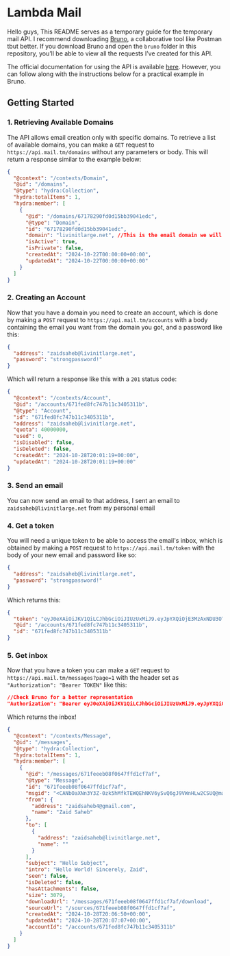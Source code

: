 # Lambda Mail

Hello guys, This README serves as a temporary guide for the temporary mail API. I recommend downloading [Bruno](https://www.usebruno.com/), a collaborative tool like Postman tbut better. If you download Bruno and open the `bruno` folder in this repository, you’ll be able to view all the requests I’ve created for this API.

The official documentation for using the API is available [here](https://docs.mail.tm/). However, you can follow along with the instructions below for a practical example in Bruno.

## Getting Started

### 1. Retrieving Available Domains

The API allows email creation only with specific domains. To retrieve a list of available domains, you can make a `GET` request to `https://api.mail.tm/domains` without any parameters or body. This will return a response similar to the example below:

```json
{
  "@context": "/contexts/Domain",
  "@id": "/domains",
  "@type": "hydra:Collection",
  "hydra:totalItems": 1,
  "hydra:member": [
    {
      "@id": "/domains/67178290fd0d15bb39041edc",
      "@type": "Domain",
      "id": "67178290fd0d15bb39041edc",
      "domain": "livinitlarge.net", //This is the email domain we will use
      "isActive": true,
      "isPrivate": false,
      "createdAt": "2024-10-22T00:00:00+00:00",
      "updatedAt": "2024-10-22T00:00:00+00:00"
    }
  ]
}
```

### 2. Creating an Account
Now that you have a domain you need to create an account, which is done by making a `POST` request to `https://api.mail.tm/accounts` with a body containing the email you want from the domain you got, and a password like this:

```json
{
  "address": "zaidsaheb@livinitlarge.net",
  "password": "strongpassword!"
}
```

Which will return a response like this with a `201` status code:

```json
{
  "@context": "/contexts/Account",
  "@id": "/accounts/671fed8fc747b11c3405311b",
  "@type": "Account",
  "id": "671fed8fc747b11c3405311b",
  "address": "zaidsaheb@livinitlarge.net",
  "quota": 40000000,
  "used": 0,
  "isDisabled": false,
  "isDeleted": false,
  "createdAt": "2024-10-28T20:01:19+00:00",
  "updatedAt": "2024-10-28T20:01:19+00:00"
}
```

### 3. Send an email
You can now send an email to that address, I sent an email to `zaidsaheb@livinitlarge.net` from my personal email

### 4. Get a token
You will need a unique token to be able to access the email's inbox, which is obtained by making a `POST` request to `https://api.mail.tm/token` with the body of your new email and password like so:

```json
{
  "address": "zaidsaheb@livinitlarge.net",
  "password": "strongpassword!"
}
```
Which returns this:
```json
{
  "token": "eyJ0eXAiOiJKV1QiLCJhbGciOiJIUzUxMiJ9.eyJpYXQiOjE3MzAxNDU3OTMsInJvbGVzIjpbIlJPTEVfVVNFUiJdLCJhZGRyZXNzIjoiemFpZHNhaGViQGxpdmluaXRsYXJnZS5uZXQiLCJpZCI6IjY3MWZlZDhmYzc0N2IxMWMzNDA1MzExYiIsIm1lcmN1cmUiOnsic3Vic2NyaWJlIjpbIi9hY2NvdW50cy82NzFmZWQ4ZmM3NDdiMTFjMzQwNTMxMWIiXX19.KY78YXWIzX0BZI0u6P5jMFJM1hyLkDNstmh9ZkkFV-3aJo-MWdOBEZBXfRP5_rvuLs6H6JcTAPSWcBu4DTVSZA",
  "@id": "/accounts/671fed8fc747b11c3405311b",
  "id": "671fed8fc747b11c3405311b"
}
```

### 5. Get inbox
Now that you have a token you can make a `GET` request to `https://api.mail.tm/messages?page=1` with the header set as `"Authorization": "Bearer TOKEN"` like this:

```json
//Check Bruno for a better representation
"Authorization": "Bearer eyJ0eXAiOiJKV1QiLCJhbGciOiJIUzUxMiJ9.eyJpYXQiOjE3MzAxNDU3OTMsInJvbGVzIjpbIlJPTEVfVVNFUiJdLCJhZGRyZXNzIjoiemFpZHNhaGViQGxpdmluaXRsYXJnZS5uZXQiLCJpZCI6IjY3MWZlZDhmYzc0N2IxMWMzNDA1MzExYiIsIm1lcmN1cmUiOnsic3Vic2NyaWJlIjpbIi9hY2NvdW50cy82NzFmZWQ4ZmM3NDdiMTFjMzQwNTMxMWIiXX19.KY78YXWIzX0BZI0u6P5jMFJM1hyLkDNstmh9ZkkFV-3aJo-MWdOBEZBXfRP5_rvuLs6H6JcTAPSWcBu4DTVSZA"
```

Which returns the inbox!

```json
{
  "@context": "/contexts/Message",
  "@id": "/messages",
  "@type": "hydra:Collection",
  "hydra:totalItems": 1,
  "hydra:member": [
    {
      "@id": "/messages/671feeeb08f0647ffd1cf7af",
      "@type": "Message",
      "id": "671feeeb08f0647ffd1cf7af",
      "msgid": "<CANbOaXNn3Y3Z-0zk5hMfkTEWQEhNKV6ySvQ6gJ9VWnHLw2CSUQ@mail.gmail.com>",
      "from": {
        "address": "zaidsaheb4@gmail.com",
        "name": "Zaid Saheb"
      },
      "to": [
        {
          "address": "zaidsaheb@livinitlarge.net",
          "name": ""
        }
      ],
      "subject": "Hello Subject",
      "intro": "Hello World! Sincerely, Zaid",
      "seen": false,
      "isDeleted": false,
      "hasAttachments": false,
      "size": 3079,
      "downloadUrl": "/messages/671feeeb08f0647ffd1cf7af/download",
      "sourceUrl": "/sources/671feeeb08f0647ffd1cf7af",
      "createdAt": "2024-10-28T20:06:50+00:00",
      "updatedAt": "2024-10-28T20:07:07+00:00",
      "accountId": "/accounts/671fed8fc747b11c3405311b"
    }
  ]
}
```


 
